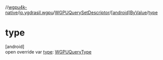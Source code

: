 //[wgpu4k-native](../../../../index.md)/[io.ygdrasil.wgpu](../../index.md)/[WGPUQuerySetDescriptor](../index.md)/[[android]ByValue](index.md)/[type](type.md)

# type

[android]\
open override var [type](type.md): [WGPUQueryType](../../-w-g-p-u-query-type/index.md)